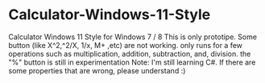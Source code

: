 # Calculator-Windows-11-Style
Calculator Windows 11 Style for Windows 7 / 8
This is only prototipe. Some button (like X^2,^2/X, 1/x, M+ ,etc) are not working.
only runs for a few operations such as multiplication, addition, subtraction, and, division.
the "%" button is still in experimentation
Note: I'm still learning C#. If there are some properties that are wrong, please understand :)
